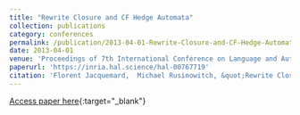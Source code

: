 ```yaml
---
title: "Rewrite Closure and CF Hedge Automata"
collection: publications
category: conferences
permalink: /publication/2013-04-01-Rewrite-Closure-and-CF-Hedge-Automata
date: 2013-04-01
venue: 'Proceedings of 7th International Conference on Language and Automata Theory and Application, Springer LNCS 7810'
paperurl: 'https://inria.hal.science/hal-00767719'
citation: 'Florent Jacquemard,  Michael Rusinowitch, &quot;Rewrite Closure and CF Hedge Automata&quot; In the proceedings of 7th International Conference on Language and Automata Theory and Application, Springer LNCS 7810, 2013.'
---
```

[Access paper here](https://doi.org/10.1007/978-3-642-37064-9_33){:target="_blank"}
